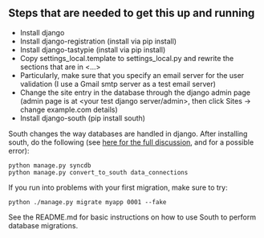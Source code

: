## Steps that are needed to get this up and running

* Install django
* Install django-registration (install via pip install)
* Install django-tastypie (install via pip install)
* Copy settings_local.template to settings_local.py and rewrite the sections that are in <...>
* Particularly, make sure that you specify an email server for the user validation (I use a Gmail smtp server as a test email server)
* Change the site entry in the database through the django admin page (admin page is at <your test django server/admin>, then click Sites -> change example.com details)
* Install django-south (pip install south)

South changes the way databases are handled in django. After installing south, do the following (see [here for the full discussion](http://south.readthedocs.org/en/latest/convertinganapp.html#converting-an-app), and for a possible error):

    python manage.py syncdb
    python manage.py convert_to_south data_connections

If you run into problems with your first migration, make sure to try:

    python ./manage.py migrate myapp 0001 --fake

See the README.md for basic instructions on how to use South to perform database migrations.